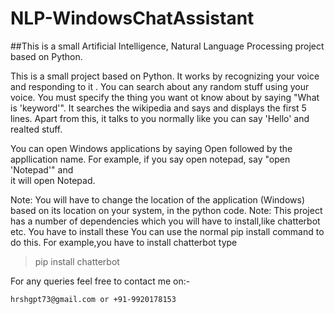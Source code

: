 # NLP-WindowsChatAssistant
##This is a small Artificial Intelligence, Natural Language Processing project based on Python.

This is a small project based on Python. It works by recognizing your voice and responding to it . You can search about any random stuff using 
your voice. You must specify the thing you want ot know about by saying "What is 'keyword'". It searches the wikipedia and says and displays the 
first 5 lines. Apart from this, it talks to you normally like you can say 'Hello' and realted stuff.

You can open Windows applications by saying Open followed by the appllication name. For example, if you say open notepad, say "open 'Notepad'" and  
it will open Notepad. 

Note: You will have to change the location of the application (Windows) based on its location on your system, in the python code.
Note: This project has a number of dependencies which you will have to install,like chatterbot etc. You have to install these
You can use the normal pip install command to do this.
For example,you have to install chatterbot type 
> pip install chatterbot

For any queries feel free to contact me on:-
```
hrshgpt73@gmail.com or +91-9920178153
```




